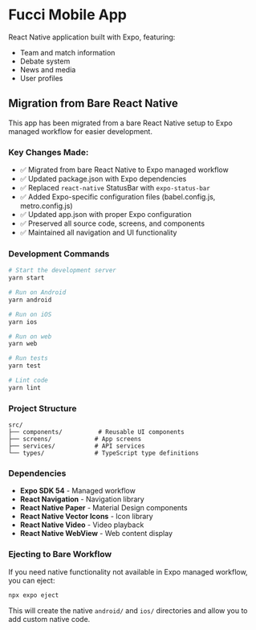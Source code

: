 # Fucci Mobile App

React Native application built with Expo, featuring:

- Team and match information
- Debate system
- News and media
- User profiles

## Migration from Bare React Native

This app has been migrated from a bare React Native setup to Expo managed workflow for easier development.

### Key Changes Made:

- ✅ Migrated from bare React Native to Expo managed workflow
- ✅ Updated package.json with Expo dependencies
- ✅ Replaced `react-native` StatusBar with `expo-status-bar`
- ✅ Added Expo-specific configuration files (babel.config.js, metro.config.js)
- ✅ Updated app.json with proper Expo configuration
- ✅ Preserved all source code, screens, and components
- ✅ Maintained all navigation and UI functionality

### Development Commands

```bash
# Start the development server
yarn start

# Run on Android
yarn android

# Run on iOS
yarn ios

# Run on web
yarn web

# Run tests
yarn test

# Lint code
yarn lint
```

### Project Structure

```
src/
├── components/          # Reusable UI components
├── screens/            # App screens
├── services/           # API services
└── types/              # TypeScript type definitions
```

### Dependencies

- **Expo SDK 54** - Managed workflow
- **React Navigation** - Navigation library
- **React Native Paper** - Material Design components
- **React Native Vector Icons** - Icon library
- **React Native Video** - Video playback
- **React Native WebView** - Web content display

### Ejecting to Bare Workflow

If you need native functionality not available in Expo managed workflow, you can eject:

```bash
npx expo eject
```

This will create the native `android/` and `ios/` directories and allow you to add custom native code.
